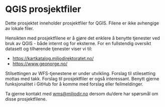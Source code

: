 # QGIS prosjektfiler
Dette prosjektet inneholder prosjektfiler for QGIS. Filene er ikke avhengige av lokale filer.

Hensikten med prosjektfilene er å gjøre det enklere å benytte tjenester ved bruk av QGIS - både internt og for eksterne. For en fullstendig oversikt datasett og tilhørende tjenester viser vi til:

* https://kartkatalog.miljodirektoratet.no/
* https://www.geonorge.no/

Stilsettingen av WFS-tjenestene er under utvikling. Forslag til stilesetting mottas med takk. Forslag til prosjektfiler er også interessant. Benytt gjerne funksjonalitet i GitHub for å komme med forslag eller feilmeldinger.

Ta gjerne kontakt med wms@miljodir.no dersom du/dere har spørsmål om disse prosjektfilene. 
